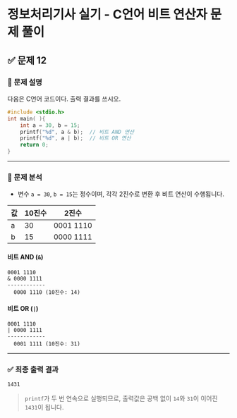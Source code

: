 # 정보처리기사 실기 - C언어 비트 연산자 문제 풀이

## ✅ 문제 12

### 📘 문제 설명  
다음은 C언어 코드이다. 출력 결과를 쓰시오.

```c
#include <stdio.h>
int main( ){
    int a = 30, b = 15;
    printf("%d", a & b);  // 비트 AND 연산
    printf("%d", a | b);  // 비트 OR 연산
    return 0;
}
```

---

### 🔎 문제 분석

- 변수 `a = 30`, `b = 15`는 정수이며, 각각 2진수로 변환 후 비트 연산이 수행됩니다.

| 값 | 10진수 | 2진수     |
|----|--------|-----------|
| a  | 30     | 0001 1110 |
| b  | 15     | 0000 1111 |

#### 비트 AND (`&`)
```
0001 1110
& 0000 1111
------------
  0000 1110 (10진수: 14)
```

#### 비트 OR (`|`)
```
0001 1110
| 0000 1111
------------
  0001 1111 (10진수: 31)
```

---

### ✅ 최종 출력 결과

```
1431
```

> `printf`가 두 번 연속으로 실행되므로, 출력값은 공백 없이 `14`와 `31`이 이어진 `1431`이 됩니다.
